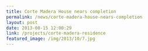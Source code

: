 ```yaml
---
title: Corte Madera House nears completion
permalink: /news/corte-madera-house-nears-completion
layout: post
date: 2013-08-15 12:00:29
link: /projects/corte-madera-residence
featured_image: /img/2013/10/7.jpg
---
```


